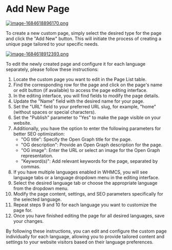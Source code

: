 # Add New Page

[![image-1684618896170.png](https://doc.puq.info/uploads/images/gallery/2023-05/scaled-1680-/image-1684618896170.png)](https://doc.puq.info/uploads/images/gallery/2023-05/image-1684618896170.png)

To create a new custom page, simply select the desired type for the page and click the "Add New" button. This will initiate the process of creating a unique page tailored to your specific needs.

[![image-1684618912393.png](https://doc.puq.info/uploads/images/gallery/2023-05/scaled-1680-/image-1684618912393.png)](https://doc.puq.info/uploads/images/gallery/2023-05/image-1684618912393.png)

To edit the newly created page and configure it for each language separately, please follow these instructions:

1. Locate the custom page you want to edit in the Page List table.
2. Find the corresponding row for the page and click on the page's name or edit button (if available) to access the page editing interface.
3. In the editing interface, you will find fields to modify the page details.
4. Update the "Name" field with the desired name for your page.
5. Set the "URL" field to your preferred URL slug, for example, "home" (without spaces or special characters).
6. Set the "Publish" parameter to "Yes" to make the page visible on your website.
7. Additionally, you have the option to enter the following parameters for better SEO optimization:
    - "OG title": Specify the Open Graph title for the page.
    - "OG description": Provide an Open Graph description for the page.
    - "OG image": Enter the URL or select an image for the Open Graph representation.
    - "Keyword(s)": Add relevant keywords for the page, separated by commas.
8. If you have multiple languages enabled in WHMCS, you will see language tabs or a language dropdown menu in the editing interface.
9. Select the desired language tab or choose the appropriate language from the dropdown menu.
10. Modify the page content, settings, and SEO parameters specifically for the selected language.
11. Repeat steps 9 and 10 for each language you want to customize the page for.
12. Once you have finished editing the page for all desired languages, save your changes.

By following these instructions, you can edit and configure the custom page individually for each language, allowing you to provide tailored content and settings to your website visitors based on their language preferences.

